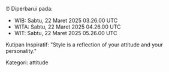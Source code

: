⏰ Diperbarui pada:
- WIB: Sabtu, 22 Maret 2025 03.26.00 UTC
- WITA: Sabtu, 22 Maret 2025 04.26.00 UTC
- WIT: Sabtu, 22 Maret 2025 05.26.00 UTC

Kutipan Inspiratif:
"Style is a reflection of your attitude and your personality."


Kategori: attitude

